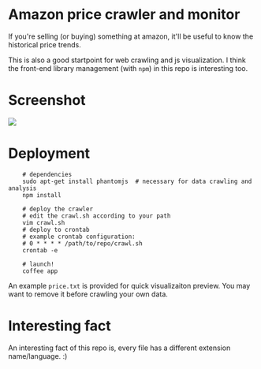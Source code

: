 # Amazon price crawler and monitor

If you're selling (or buying) something at amazon, it'll be useful to know the historical price trends.

This is also a good startpoint for web crawling and js visualization. I think the front-end library management (with `npm`) in this repo is interesting too.

# Screenshot

![](https://raw.github.com/grapeot/AmazonPriceMonitor/master/screen.png)

# Deployment

```
    # dependencies
    sudo apt-get install phantomjs  # necessary for data crawling and analysis
    npm install

    # deploy the crawler
    # edit the crawl.sh according to your path
    vim crawl.sh
    # deploy to crontab
    # example crontab configuration:
    # 0 * * * * /path/to/repo/crawl.sh 
    crontab -e

    # launch!
    coffee app
```

An example `price.txt` is provided for quick visualizaiton preview. You may want to remove it before crawling your own data.

# Interesting fact

An interesting fact of this repo is, every file has a different extension name/language. :)
